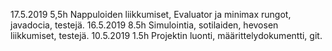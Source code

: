 17.5.2019 5,5h   Nappuloiden liikkumiset, Evaluator ja minimax rungot, javadocia, testejä. 
16.5.2019 8.5h Simulointia, sotilaiden, hevosen liikkumiset, testejä.
10.5.2019 1.5h Projektin luonti, määrittelydokumentti, git.
